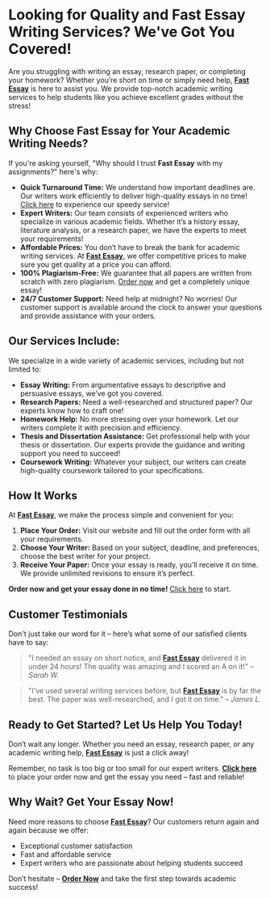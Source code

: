 # Looking for Quality and Fast Essay Writing Services? We've Got You Covered!

Are you struggling with writing an essay, research paper, or completing your homework? Whether you’re short on time or simply need help, **[Fast Essay](https://tinyurl.com/topessay?keyword=fast+essay)** is here to assist you. We provide top-notch academic writing services to help students like you achieve excellent grades without the stress!

## Why Choose **Fast Essay** for Your Academic Writing Needs?

If you're asking yourself, "Why should I trust **Fast Essay** with my assignments?" here's why:

- **Quick Turnaround Time:** We understand how important deadlines are. Our writers work efficiently to deliver high-quality essays in no time! [Click here](https://tinyurl.com/topessay?keyword=fast+essay) to experience our speedy service!
- **Expert Writers:** Our team consists of experienced writers who specialize in various academic fields. Whether it’s a history essay, literature analysis, or a research paper, we have the experts to meet your requirements!
- **Affordable Prices:** You don’t have to break the bank for academic writing services. At **[Fast Essay](https://tinyurl.com/topessay?keyword=fast+essay)**, we offer competitive prices to make sure you get quality at a price you can afford.
- **100% Plagiarism-Free:** We guarantee that all papers are written from scratch with zero plagiarism. [Order now](https://tinyurl.com/topessay?keyword=fast+essay) and get a completely unique essay!
- **24/7 Customer Support:** Need help at midnight? No worries! Our customer support is available around the clock to answer your questions and provide assistance with your orders.

## Our Services Include:

We specialize in a wide variety of academic services, including but not limited to:

- **Essay Writing:** From argumentative essays to descriptive and persuasive essays, we’ve got you covered.
- **Research Papers:** Need a well-researched and structured paper? Our experts know how to craft one!
- **Homework Help:** No more stressing over your homework. Let our writers complete it with precision and efficiency.
- **Thesis and Dissertation Assistance:** Get professional help with your thesis or dissertation. Our experts provide the guidance and writing support you need to succeed!
- **Coursework Writing:** Whatever your subject, our writers can create high-quality coursework tailored to your specifications.

## How It Works

At **[Fast Essay](https://tinyurl.com/topessay?keyword=fast+essay)**, we make the process simple and convenient for you:

1. **Place Your Order:** Visit our website and fill out the order form with all your requirements.
2. **Choose Your Writer:** Based on your subject, deadline, and preferences, choose the best writer for your project.
3. **Receive Your Paper:** Once your essay is ready, you’ll receive it on time. We provide unlimited revisions to ensure it’s perfect.

**Order now and get your essay done in no time!** [Click here](https://tinyurl.com/topessay?keyword=fast+essay) to start.

## Customer Testimonials

Don't just take our word for it – here’s what some of our satisfied clients have to say:

> "I needed an essay on short notice, and **[Fast Essay](https://tinyurl.com/topessay?keyword=fast+essay)** delivered it in under 24 hours! The quality was amazing and I scored an A on it!" – _Sarah W._

> "I’ve used several writing services before, but **[Fast Essay](https://tinyurl.com/topessay?keyword=fast+essay)** is by far the best. The paper was well-researched, and I got it on time." – _James L._

## Ready to Get Started? Let Us Help You Today!

Don’t wait any longer. Whether you need an essay, research paper, or any academic writing help, **[Fast Essay](https://tinyurl.com/topessay?keyword=fast+essay)** is just a click away!

Remember, no task is too big or too small for our expert writers. **[Click here](https://tinyurl.com/topessay?keyword=fast+essay)** to place your order now and get the essay you need – fast and reliable!

## Why Wait? Get Your Essay Now!

Need more reasons to choose **[Fast Essay](https://tinyurl.com/topessay?keyword=fast+essay)**? Our customers return again and again because we offer:

- Exceptional customer satisfaction
- Fast and affordable service
- Expert writers who are passionate about helping students succeed

Don’t hesitate – **[Order Now](https://tinyurl.com/topessay?keyword=fast+essay)** and take the first step towards academic success!
